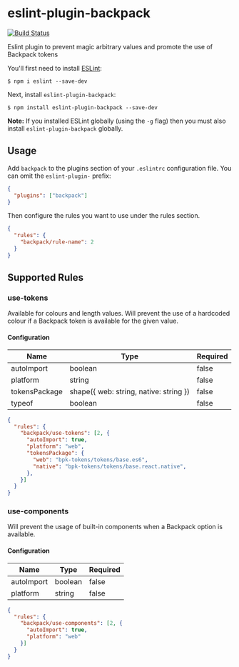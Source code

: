 # eslint-plugin-backpack

[![Build Status](https://travis-ci.org/Skyscanner/eslint-plugin-backpack.svg?branch=master)](https://travis-ci.org/Skyscanner/eslint-plugin-backpack/)

Eslint plugin to prevent magic arbitrary values and promote the use of Backpack tokens

You'll first need to install [ESLint](http://eslint.org):

```
$ npm i eslint --save-dev
```

Next, install `eslint-plugin-backpack`:

```
$ npm install eslint-plugin-backpack --save-dev
```

**Note:** If you installed ESLint globally (using the `-g` flag) then you must also install `eslint-plugin-backpack` globally.

## Usage

Add `backpack` to the plugins section of your `.eslintrc` configuration file. You can omit the `eslint-plugin-` prefix:

```json
{
  "plugins": ["backpack"]
}
```

Then configure the rules you want to use under the rules section.

```json
{
  "rules": {
    "backpack/rule-name": 2
  }
}
```

## Supported Rules

### use-tokens

Available for colours and length values. Will prevent the use of a hardcoded colour if a Backpack token is available for the given value.

#### Configuration

| Name          | Type                                   | Required    |
| ------------- | -------------------------------------- | ----------- |
| autoImport    | boolean                                | false       |
| platform      | string                                 | false       |
| tokensPackage | shape({ web: string, native: string }) | false       |
| typeof        | boolean                                | false       |

```json
{
  "rules": {
    "backpack/use-tokens": [2, {
      "autoImport": true,
      "platform": "web",
      "tokensPackage": {
        "web": "bpk-tokens/tokens/base.es6",
        "native": "bpk-tokens/tokens/base.react.native",
      },
    }]
  }
}
```

### use-components

Will prevent the usage of built-in components when a Backpack option is available.

#### Configuration

| Name          | Type                                   | Required    |
| ------------- | -------------------------------------- | ----------- |
| autoImport    | boolean                                | false       |
| platform      | string                                 | false       |

```json
{
  "rules": {
    "backpack/use-components": [2, {
      "autoImport": true,
      "platform": "web"
    }]
  }
}
```
